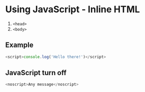 # Using JavaScript - Inline HTML
1. `<head>`
2. `<body>`

## Example
```javascript
<script>console.log('Hello there!')</script>
```

## JavaScript turn off
```javascript
<noscript>Any message</noscript>
```
